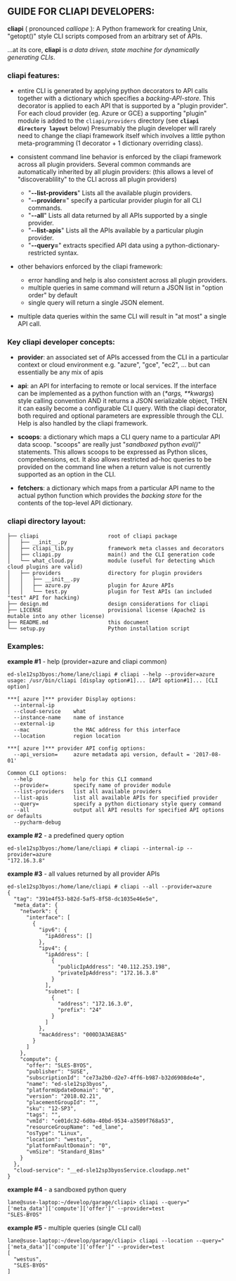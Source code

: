 ## GUIDE FOR CLIAPI DEVELOPERS:
**cliapi** ( pronounced _calliope_ ): A Python framework for creating Unix, "getopt()" style CLI scripts
composed from an arbitrary set of APIs.

...at its core, **cliapi** is _a data driven, state machine for dynamically generating CLIs_.

### cliapi features:
- entire CLI is generated by applying python decorators to API calls together with a dictionary which
specifies a _backing-API-store_. 
This decorator is applied to each API that is supported by a "plugin provider".
For each cloud provider (eg. Azure or GCE) a supporting "plugin" module is added to the
`cliapi/providers` directory (see **`cliapi directory layout`** below)
Presumably the plugin developer will rarely need to change the cliapi framework
itself which involves a little python meta-programming (1 decorator + 1 dictionary
overriding class).

- consistent command line behavior is enforced by the cliapi framework across all plugin providers.
Several common commands are automatically inherited by all plugin providers:
(this allows a level of "discoverablility" to the CLI across all plugin providers)
  - "**--list-providers**" Lists all the available plugin providers.
  - "**--provider=**" specify a particular provider plugin for all CLI commands.
  - "**--all**" Lists all data returned by all APIs supported by a single provider.
  - "**--list-apis**" Lists all the APIs available by a particular plugin provider.
  - "**--query=**" extracts specified API data using a python-dictionary-restricted syntax.
- other behaviors enforced by the cliapi framework:
  - error handling and help is also consistent across all plugin providers.
  - multiple queries in same command will return a JSON list in "option order" by default
  - single query will return a single JSON element.

- multiple data queries within the same CLI will result in "at most" a single API call.

### Key cliapi developer concepts:

- **provider**:  an associated set of APIs accessed from the CLI in a particular context or cloud
 environment e.g. "azure", "gce", "ec2", ... but can essentially be any mix of apis

- **api**: an API for interfacing to remote or local services.  If the interface can be implemented as
a python function with an (_*args, **kwargs_) style calling convention AND it returns a JSON serializable
object, THEN it can easily become a configurable CLI query.  With the cliapi decorator, both required and
optional parameters are expressible through the CLI.  Help is also handled by the cliapi framework.

- **scoops**: a dictionary which maps a CLI query name to a particular API data scoop. "scoops" are really just
"_sandboxed_ python _eval()_" statements.  This allows scoops to be expressed as Python slices,
comprehensions, ect.  It also allows restricted ad-hoc queries to be provided on the command line
when a return value is not currently supported as an option in the CLI.

- **fetchers**: a dictionary which maps from a particular API name to the actual python function which
provides the _backing store_ for the contents of the top-level API dictionary.

### cliapi directory layout:
```
├── cliapi                      root of cliapi package
│   ├── __init__.py
│   ├── cliapi_lib.py           framework meta classes and decorators
│   ├── cliapi.py               main() and the CLI generation code
│   └── what_cloud.py           module (useful for detecting which cloud plugins are valid)
│   ├── providers               directory for plugin providers
│   │   ├── __init__.py
│   │   ├── azure.py            plugin for Azure APIs
│   │   └── test.py             plugin for Test APIs (an included "test" API for hacking)
├── design.md                   design considerations for cliapi
├── LICENSE                     provisional license (Apache2 is mutable into any other license)
├── README.md                   this document
└── setup.py                    Python installation script
```

### Examples:
**example #1** - help (provider=azure and cliapi common)
```
ed-sle12sp3byos:/home/lane/cliapi # cliapi --help --provider=azure
usage: /usr/bin/cliapi [display option#1]... [API option#1]... [CLI option]

***[ azure ]*** provider Display options:
  --internal-ip                     
  --cloud-service    what           
  --instance-name    name of instance
  --external-ip                     
  --mac              the MAC address for this interface
  --location         region location

***[ azure ]*** provider API config options:
  --api_version=     azure metadata api version, default = '2017-08-01'

Common CLI options:
  --help             help for this CLI command
  --provider=        specify name of provider module
  --list-providers   list all available providers
  --list-apis        list all available APIs for specified provider
  --query=           specify a python dictionary style query command
  --all              output all API results for specified API options or defaults
  --pycharm-debug                   
```

**example #2** - a predefined query option
```
ed-sle12sp3byos:/home/lane/cliapi # cliapi --internal-ip --provider=azure
"172.16.3.8"
```

**example #3** - all values returned by all provider APIs
```
ed-sle12sp3byos:/home/lane/cliapi # cliapi --all --provider=azure
{
  "tag": "391e4f53-b82d-5af5-8f58-dc1035e46e5e",
  "meta_data": {
    "network": {
      "interface": [
        {
          "ipv6": {
            "ipAddress": []
          },
          "ipv4": {
            "ipAddress": [
              {
                "publicIpAddress": "40.112.253.198",
                "privateIpAddress": "172.16.3.8"
              }
            ],
            "subnet": [
              {
                "address": "172.16.3.0",
                "prefix": "24"
              }
            ]
          },
          "macAddress": "000D3A3AE8A5"
        }
      ]
    },
    "compute": {
      "offer": "SLES-BYOS",
      "publisher": "SUSE",
      "subscriptionId": "ce73a2b0-d2e7-4ff6-b987-b32d6908de4e",
      "name": "ed-sle12sp3byos",
      "platformUpdateDomain": "0",
      "version": "2018.02.21",
      "placementGroupId": "",
      "sku": "12-SP3",
      "tags": "",
      "vmId": "ce01dc32-6d0a-40bd-9534-a3509f768a53",
      "resourceGroupName": "ed_lane",
      "osType": "Linux",
      "location": "westus",
      "platformFaultDomain": "0",
      "vmSize": "Standard_B1ms"
    }
  },
  "cloud-service": "__ed-sle12sp3byosService.cloudapp.net"
}

```

**example #4** - a sandboxed python query
```
lane@suse-laptop:~/develop/garage/cliapi> cliapi --query="['meta_data']['compute']['offer']" --provider=test 
"SLES-BYOS"

```

**example #5** - multiple queries (single CLI call)
```
lane@suse-laptop:~/develop/garage/cliapi> cliapi --location --query="['meta_data']['compute']['offer']" --provider=test 
[
  "westus",
  "SLES-BYOS"
]

```

